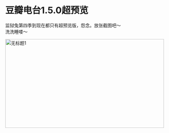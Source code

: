 # 豆瓣电台1.5.0超预览

监狱兔第四季到现在都只有超预览版，怨念。放张截图吧～   <br />洗洗睡喽～

[<img style="background-image: none; border-bottom: 0px; border-left: 0px; padding-left: 0px; padding-right: 0px; display: inline; border-top: 0px; border-right: 0px; padding-top: 0px" title="无标题1" border="0" alt="无标题1" src="/attachment/upblog/images/1.5.0_13D3C/1_thumb.jpg" width="500" height="281" />](/attachment/upblog/images/1.5.0_13D3C/1.jpg)

